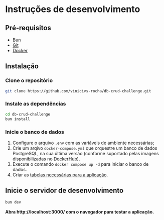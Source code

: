 # Instruções de desenvolvimento

## Pré-requisitos	
- [Bun](https://bun.sh/)
- [Git](https://git-scm.com/)
- [Docker](https://www.docker.com/)

## Instalação

### Clone o repositório
```bash
git clone https://github.com/vinicivs-rocha/db-crud-challenge.git
```

### Instale as dependências
```bash
cd db-crud-challenge
bun install
```

### Inicie o banco de dados
1. Configure o arquivo `.env` com as variáveis de ambiente necessárias;
2. Crie um arqivo ``docker-compose.yml`` que orquestre um banco de dados PostgreSQL, na sua última versão (conforme suportado pelas imagens disponibilizadas no [DockerHub](https://hub.docker.com/_/postgres)).
3. Execute o comando `docker compose up -d` para iniciar o banco de dados.
4. Criar as [tabelas necessárias para a aplicação](./assets/tables.png).

## Inicie o servidor de desenvolvimento
```bash
bun dev
```

**Abra http://localhost:3000/ com o navegador para testar a aplicação.**
